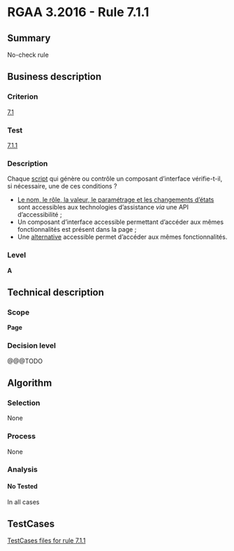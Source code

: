 # RGAA 3.2016 - Rule 7.1.1

## Summary
No-check rule


## Business description

### Criterion
[7.1](http://references.modernisation.gouv.fr/rgaa-accessibilite/criteres.html#crit-7-1)

### Test
[7.1.1](http://references.modernisation.gouv.fr/rgaa-accessibilite/criteres.html#test-7-1-1)

### Description
<div lang="fr">Chaque <a href="http://references.modernisation.gouv.fr/rgaa-accessibilite/glossaire.html#script">script</a> qui g&#xE9;n&#xE8;re ou contr&#xF4;le un composant d&#x2019;interface v&#xE9;rifie-t-il, si n&#xE9;cessaire, une de ces conditions&nbsp;? <ul><li><a href="http://references.modernisation.gouv.fr/rgaa-accessibilite/glossaire.html#le-nom-le-rle-la-valeur-le-paramtrage-et-les-changements-dtats">Le nom, le r&#xF4;le, la valeur, le param&#xE9;trage et les changements d&#x2019;&#xE9;tats</a> sont accessibles aux technologies d&#x2019;assistance <i>via</i> une API d&#x2019;accessibilit&#xE9;&nbsp;;</li> <li>Un composant d&#x2019;interface accessible permettant d&#x2019;acc&#xE9;der aux m&#xEA;mes fonctionnalit&#xE9;s est pr&#xE9;sent dans la page&nbsp;;</li> <li>Une <a href="http://references.modernisation.gouv.fr/rgaa-accessibilite/glossaire.html#alternative--script">alternative</a> accessible permet d&#x2019;acc&#xE9;der aux m&#xEA;mes fonctionnalit&#xE9;s.</li> </ul></div>

### Level
**A**


## Technical description

### Scope
**Page**

### Decision level
@@@TODO


## Algorithm

### Selection
None

### Process
None

### Analysis

#### No Tested
In all cases


##  TestCases

[TestCases files for rule 7.1.1](https://github.com/Asqatasun/Asqatasun/tree/develop/rules/rules-rgaa3.2016/src/test/resources/testcases/rgaa32016/Rgaa32016Rule070101/)


